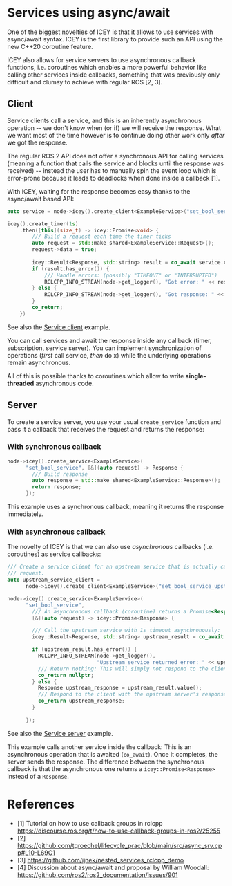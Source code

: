 # Services using async/await

One of the biggest novelties of ICEY is that it allows to use services with async/await syntax.
ICEY is the first library to provide such an API using the new C++20 coroutine feature.

ICEY also allows for service servers to use asynchronous callback functions,  i.e. coroutines which enables 
 a more powerful behavior like calling other services inside callbacks, something that was previously only difficult and clumsy to achieve with regular ROS [2, 3].

## Client 

Service clients call a service, and this is an inherently asynchronous operation -- we don't know when (or if) we will receive the response. 
What we want most of the time however is to continue doing other work only *after* we got the response. 

The regular ROS 2 API does not offer a synchronous API for calling services (meaning a function that calls the service and blocks until the response was received) -- instead the user has to manually spin the event loop which is error-prone because it leads to deadlocks when done inside a callback [1].  

With ICEY, waiting for the response becomes easy thanks to the async/await based API: 

```cpp
auto service = node->icey().create_client<ExampleService>("set_bool_service");

icey().create_timer(1s)
    .then([this](size_t) -> icey::Promise<void> {
        /// Build a request each time the timer ticks
        auto request = std::make_shared<ExampleService::Request>();
        request->data = true;
        
        icey::Result<Response, std::string> result = co_await service.call(request, 1s);
        if (result.has_error()) {
            /// Handle errors: (possibly "TIMEOUT" or "INTERRUPTED")
            RCLCPP_INFO_STREAM(node->get_logger(), "Got error: " << result.error());
        } else {
            RCLCPP_INFO_STREAM(node->get_logger(), "Got response: " << result.value()->success);
        }
        co_return;
    })
```
See also the [Service client](../../icey_examples/src/service_client_async_await.cpp) example.

You can call services and await the response inside any callback (timer, subscription, service server). You can implement synchronization of operations (*first* call service, *then* do x) while the underlying operations remain asynchronous. 

All of this is possible thanks to coroutines which allow to write __single-threaded__ asynchronous code. 

## Server 

To create a service server, you use your usual `create_service` function and pass it a callback that receives the request and returns the response: 

### With synchronous callback
```cpp
node->icey().create_service<ExampleService>(
      "set_bool_service", [&](auto request) -> Response {
        /// Build response 
        auto response = std::make_shared<ExampleService::Response>();
        return response;
      });
```

This example uses a synchronous callback, meaning it returns the response immediately.

### With asynchronous callback

The novelty of ICEY is that we can also use *asynchronous* callbacks (i.e. coroutines) as service callbacks:

```cpp
/// Create a service client for an upstream service that is actually capable of answering the
/// request.
auto upstream_service_client =
      node->icey().create_client<ExampleService>("set_bool_service_upstream");

node->icey().create_service<ExampleService>(
      "set_bool_service", 
        /// An asynchronous callback (coroutine) returns a Promise<Response>:
        [&](auto request) -> icey::Promise<Response> {

        /// Call the upstream service with 1s timeout asynchronously:
        icey::Result<Response, std::string> upstream_result = co_await upstream_service_client.call(request, 1s);

        if (upstream_result.has_error()) {
          RCLCPP_INFO_STREAM(node->get_logger(),
                             "Upstream service returned error: " << upstream_result.error());
          /// Return nothing: This will simply not respond to the client, leading to a timeout
          co_return nullptr;
        } else {
          Response upstream_response = upstream_result.value();
          /// Respond to the client with the upstream server's response:
          co_return upstream_response;
        }
        
      });
```
See also the [Service server](../../icey_examples/src/service_server_async_await.cpp) example.

This example calls another service inside the callback: This is an asynchronous operation that is awaited (`co_await`). Once it completes, the server sends the response. 
The difference between the synchronous callback is that the asynchronous one returns a `icey::Promise<Response>` instead of a `Response`. 



# References 

- [1] Tutorial on how to use callback groups in rclcpp https://discourse.ros.org/t/how-to-use-callback-groups-in-ros2/25255
- [2] https://github.com/tgroechel/lifecycle_prac/blob/main/src/async_srv.cpp#L10-L69C1
- [3] https://github.com/ijnek/nested_services_rclcpp_demo
- [4] Discussion about async/await and proposal by William Woodall: https://github.com/ros2/ros2_documentation/issues/901